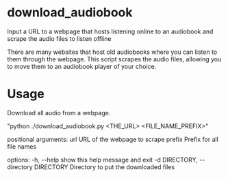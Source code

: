 # download_audiobook
Input a URL to a webpage that hosts listening online to an audiobook and scrape the audio files to listen offline

There are many websites that host old audiobooks where you can listen to them through the webpage. This script scrapes the audio files, allowing you to move them to an audiobook player of your choice.



# Usage
Download all audio from a webpage.

"python ./download_audiobook.py <THE_URL> <FILE_NAME_PREFIX>"

positional arguments:
  url                   URL of the webpage to scrape
  prefix                Prefix for all file names

options:
  -h, --help            show this help message and exit
  -d DIRECTORY, --directory DIRECTORY
                        Directory to put the downloaded files

